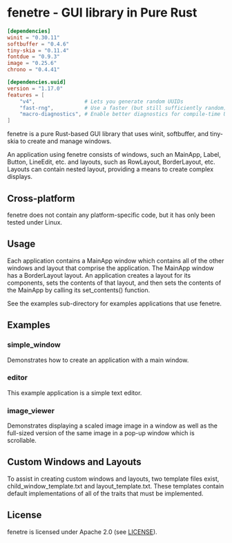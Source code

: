 # fenetre - GUI library in Pure Rust

```toml
[dependencies]
winit = "0.30.11"
softbuffer = "0.4.6"
tiny-skia = "0.11.4"
fontdue = "0.9.3"
image = "0.25.6"
chrono = "0.4.41"

[dependencies.uuid]
version = "1.17.0"
features = [
    "v4",                # Lets you generate random UUIDs
    "fast-rng",          # Use a faster (but still sufficiently random) RNG
    "macro-diagnostics", # Enable better diagnostics for compile-time UUIDs
]
```

fenetre is a pure Rust-based GUI library that uses winit, softbuffer, and tiny-skia to create
and manage windows.

An application using fenetre consists of windows, such an MainApp, Label, Button, LineEdit, etc.
and layouts, such as RowLayout, BorderLayout, etc. Layouts can contain nested layout, providing
a means to create complex displays.

## Cross-platform

fenetre does not contain any platform-specific code, but it has only been tested under Linux.

## Usage

Each application contains a MainApp window which contains all of the other windows and layout
that comprise the application. The MainApp window has a BorderLayout layout. An application
creates a layout for its components, sets the contents of that layout, and then sets the contents
of the MainApp by calling its set_contents() function.

See the examples sub-directory for examples applications that use fenetre. 

## Examples

### simple_window

Demonstrates how to create an application with a main window.

### editor

This example application is a simple text editor.

### image_viewer

Demonstrates displaying a scaled image image in a window as well as the full-sized version 
of the same image in a pop-up window which is scrollable.

## Custom Windows and Layouts

To assist in creating custom windows and layouts, two template files exist, 
child_window_template.txt and layout_template.txt. These templates contain default
implementations of all of the traits that must be implemented.

## License

fenetre is licensed under Apache 2.0 (see [LICENSE](LICENSE)).
